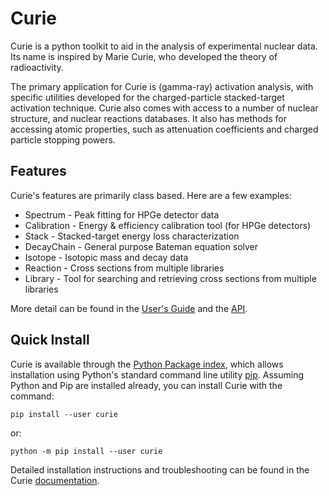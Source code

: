 # Curie

Curie is a python toolkit to aid in the analysis of experimental nuclear data.  Its name is inspired by Marie Curie, who developed the theory of radioactivity.

The primary application for Curie is (gamma-ray) activation analysis, with specific utilities developed for the charged-particle stacked-target activation technique.
Curie also comes with access to a number of nuclear structure, and nuclear reactions databases.  It also has methods for accessing atomic properties,
such as attenuation coefficients and charged particle stopping powers.

## Features

Curie's features are primarily class based.  Here are a few examples:

* Spectrum - Peak fitting for HPGe detector data
* Calibration - Energy & efficiency calibration tool (for HPGe detectors)
* Stack - Stacked-target energy loss characterization
* DecayChain - General purpose Bateman equation solver
* Isotope - Isotopic mass and decay data
* Reaction - Cross sections from multiple libraries
* Library - Tool for searching and retrieving cross sections from multiple libraries

More detail can be found in the [User's Guide](https://jtmorrell.github.io/curie/build/html/usersguide/index.html) and the [API](https://jtmorrell.github.io/curie/build/html/api/index.html).

## Quick Install

Curie is available through the [Python Package index](https://pypi.org/), which allows installation using Python's standard command line utility [pip](https://pip.pypa.io/en/stable).  Assuming Python and Pip are installed already, you can install Curie with the command:

```
pip install --user curie
```

or:

```
python -m pip install --user curie
```

Detailed installation instructions and troubleshooting can be found in the Curie [documentation](https://jtmorrell.github.io/curie/build/html/quickinstall.html). 



